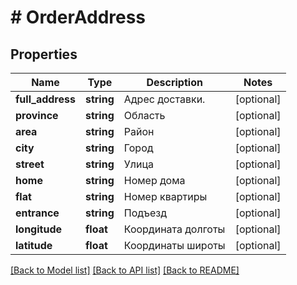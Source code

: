 # # OrderAddress

## Properties

Name | Type | Description | Notes
------------ | ------------- | ------------- | -------------
**full_address** | **string** | Адрес доставки. | [optional]
**province** | **string** | Область | [optional]
**area** | **string** | Район | [optional]
**city** | **string** | Город | [optional]
**street** | **string** | Улица | [optional]
**home** | **string** | Номер дома | [optional]
**flat** | **string** | Номер квартиры | [optional]
**entrance** | **string** | Подъезд | [optional]
**longitude** | **float** | Координата долготы | [optional]
**latitude** | **float** | Координаты широты | [optional]

[[Back to Model list]](../../README.md#models) [[Back to API list]](../../README.md#endpoints) [[Back to README]](../../README.md)
